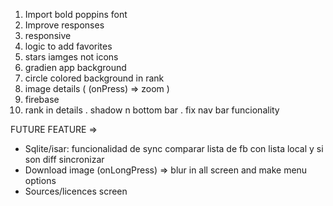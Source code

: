 1. Import bold poppins font
2. Improve responses
3. responsive
4. logic to add favorites
4. stars iamges not icons
6. gradien app background
6. circle colored background in rank
8. image details ( (onPress) => zoom )
10. firebase
11. rank in details
. shadow n bottom bar
. fix nav bar funcionality

FUTURE FEATURE =>
- Sqlite/isar: funcionalidad de sync
    comparar lista de fb con lista local y si son diff sincronizar
- Download image (onLongPress) => blur in all screen and make menu options 
- Sources/licences screen 
